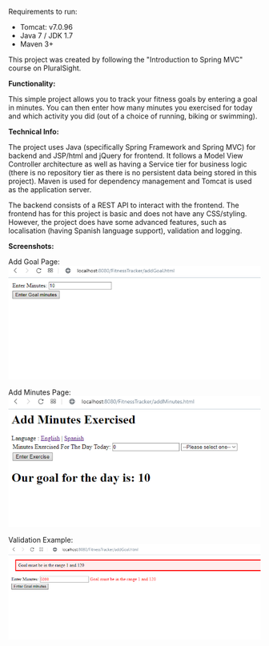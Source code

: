 Requirements to run:
- Tomcat: v7.0.96
- Java 7 / JDK 1.7
- Maven 3+

This project was created by following the "Introduction to Spring MVC" course on PluralSight.

**Functionality:**

This simple project allows you to track your fitness goals by entering a goal in minutes.
You can then enter how many minutes you exercised for today and which activity you did
(out of a choice of running, biking or swimming).

**Technical Info:**

The project uses Java (specifically Spring Framework and Spring MVC) for backend
and JSP/html and jQuery for frontend. It follows a Model View Controller architecture
as well as having a Service tier for business logic (there is no repository tier
as there is no persistent data being stored in this project). Maven is used for 
dependency management and Tomcat is used as the application server.

The backend consists of a REST API to interact with the frontend. The frontend has for this
project is basic and does not have any CSS/styling. However, the project does have some advanced
features, such as localisation (having Spanish language support), validation and logging.

**Screenshots:**

Add Goal Page:
 ![AddGoalPage](AddGoalPageScreenshot.PNG)
 
Add Minutes Page:
![AddMinutesPage](AddMinutesPageScreenshot.PNG)

Validation Example:
![ValidationExample](ValidationExampleScreenshot.PNG)